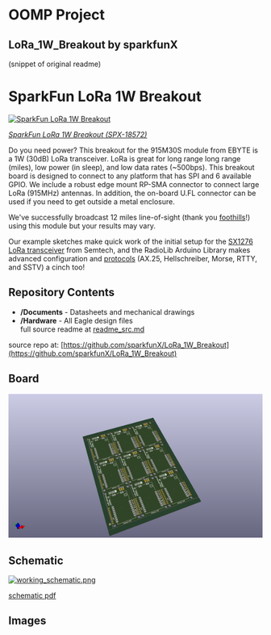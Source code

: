 # OOMP Project  
## LoRa_1W_Breakout  by sparkfunX  
  
(snippet of original readme)  
  
SparkFun LoRa 1W Breakout  
========================================  
  
[![SparkFun LoRa 1W Breakout](https://cdn.sparkfun.com//assets/parts/1/8/0/3/8/18572-LoRa_1W_Breakout_-_915M30S-01.jpg)](https://www.sparkfun.com/products/18572)  
  
[*SparkFun LoRa 1W Breakout (SPX-18572)*](https://www.sparkfun.com/products/18572)  
  
Do you need power? This breakout for the 915M30S module from EBYTE is a 1W (30dB) LoRa transceiver. LoRa is great for long range long range (miles), low power (in sleep), and low data rates (~500bps). This breakout board is designed to connect to any platform that has SPI and 6 available GPIO. We include a robust edge mount RP-SMA connector to connect large LoRa (915MHz) antennas. In addition, the on-board U.FL connector can be used if you need to get outside a metal enclosure.   
  
We've successfully broadcast 12 miles line-of-sight (thank you [foothills](https://www.google.com/search?q=boulder+foothills&tbm=isch)!) using this module but your results may vary.  
  
Our example sketches make quick work of the initial setup for the [SX1276 LoRa transceiver](https://www.semtech.com/products/wireless-rf/lora-core/sx1276) from Semtech, and the RadioLib Arduino Library makes advanced configuration and [protocols](https://github.com/jgromes/RadioLib/wiki/Default-configuration-protocols) (AX.25, Hellschreiber, Morse, RTTY, and SSTV) a cinch too!  
  
Repository Contents  
-------------------  
  
* **/Documents** - Datasheets and mechanical drawings  
* **/Hardware** - All Eagle design files   
  full source readme at [readme_src.md](readme_src.md)  
  
source repo at: [https://github.com/sparkfunX/LoRa_1W_Breakout](https://github.com/sparkfunX/LoRa_1W_Breakout)  
## Board  
  
[![working_3d.png](working_3d_600.png)](working_3d.png)  
## Schematic  
  
[![working_schematic.png](working_schematic_600.png)](working_schematic.png)  
  
[schematic pdf](working_schematic.pdf)  
## Images  
